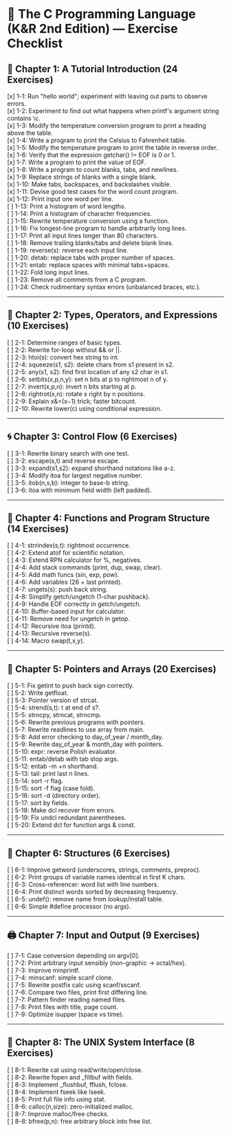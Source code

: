 # 📝 The C Programming Language (K&R 2nd Edition) — Exercise Checklist

## 📘 Chapter 1: A Tutorial Introduction (24 Exercises)
[x] 1-1: Run "hello world"; experiment with leaving out parts to observe errors.  
[x] 1-2: Experiment to find out what happens when printf's argument string contains \c.  
[x] 1-3: Modify the temperature conversion program to print a heading above the table.  
[x] 1-4: Write a program to print the Celsius to Fahrenheit table.  
[x] 1-5: Modify the temperature program to print the table in reverse order.  
[x] 1-6: Verify that the expression getchar() != EOF is 0 or 1.  
[x] 1-7: Write a program to print the value of EOF.  
[x] 1-8: Write a program to count blanks, tabs, and newlines.  
[x] 1-9: Replace strings of blanks with a single blank.  
[x] 1-10: Make tabs, backspaces, and backslashes visible.  
[x] 1-11: Devise good test cases for the word count program.  
[x] 1-12: Print input one word per line.  
[ ] 1-13: Print a histogram of word lengths.  
[ ] 1-14: Print a histogram of character frequencies.  
[ ] 1-15: Rewrite temperature conversion using a function.  
[ ] 1-16: Fix longest-line program to handle arbitrarily long lines.  
[ ] 1-17: Print all input lines longer than 80 characters.  
[ ] 1-18: Remove trailing blanks/tabs and delete blank lines.  
[ ] 1-19: reverse(s): reverse each input line.  
[ ] 1-20: detab: replace tabs with proper number of spaces.  
[ ] 1-21: entab: replace spaces with minimal tabs+spaces.  
[ ] 1-22: Fold long input lines.  
[ ] 1-23: Remove all comments from a C program.  
[ ] 1-24: Check rudimentary syntax errors (unbalanced braces, etc.).

---

## 🧮 Chapter 2: Types, Operators, and Expressions (10 Exercises)
[ ] 2-1: Determine ranges of basic types.  
[ ] 2-2: Rewrite for-loop without && or ||.  
[ ] 2-3: htoi(s): convert hex string to int.  
[ ] 2-4: squeeze(s1, s2): delete chars from s1 present in s2.  
[ ] 2-5: any(s1, s2): find first location of any s2 char in s1.  
[ ] 2-6: setbits(x,p,n,y): set n bits at p to rightmost n of y.  
[ ] 2-7: invert(x,p,n): invert n bits starting at p.  
[ ] 2-8: rightrot(x,n): rotate x right by n positions.  
[ ] 2-9: Explain x&=(x−1) trick; faster bitcount.  
[ ] 2-10: Rewrite lower(c) using conditional expression.

---

## 🌀 Chapter 3: Control Flow (6 Exercises)
[ ] 3-1: Rewrite binary search with one test.  
[ ] 3-2: escape(s,t) and reverse escape.  
[ ] 3-3: expand(s1,s2): expand shorthand notations like a-z.  
[ ] 3-4: Modify itoa for largest negative number.  
[ ] 3-5: itob(n,s,b): integer to base-b string.  
[ ] 3-6: itoa with minimum field width (left padded).

---

## 🧭 Chapter 4: Functions and Program Structure (14 Exercises)
[ ] 4-1: strrindex(s,t): rightmost occurrence.  
[ ] 4-2: Extend atof for scientific notation.  
[ ] 4-3: Extend RPN calculator for %, negatives.  
[ ] 4-4: Add stack commands (print, dup, swap, clear).  
[ ] 4-5: Add math funcs (sin, exp, pow).  
[ ] 4-6: Add variables (26 + last printed).  
[ ] 4-7: ungets(s): push back string.  
[ ] 4-8: Simplify getch/ungetch (1-char pushback).  
[ ] 4-9: Handle EOF correctly in getch/ungetch.  
[ ] 4-10: Buffer-based input for calculator.  
[ ] 4-11: Remove need for ungetch in getop.  
[ ] 4-12: Recursive itoa (printd).  
[ ] 4-13: Recursive reverse(s).  
[ ] 4-14: Macro swap(t,x,y).

---

## 🧭 Chapter 5: Pointers and Arrays (20 Exercises)
[ ] 5-1: Fix getint to push back sign correctly.  
[ ] 5-2: Write getfloat.  
[ ] 5-3: Pointer version of strcat.  
[ ] 5-4: strend(s,t): t at end of s?.  
[ ] 5-5: strncpy, strncat, strncmp.  
[ ] 5-6: Rewrite previous programs with pointers.  
[ ] 5-7: Rewrite readlines to use array from main.  
[ ] 5-8: Add error checking to day_of_year / month_day.  
[ ] 5-9: Rewrite day_of_year & month_day with pointers.  
[ ] 5-10: expr: reverse Polish evaluator.  
[ ] 5-11: entab/detab with tab stop args.  
[ ] 5-12: entab -m +n shorthand.  
[ ] 5-13: tail: print last n lines.  
[ ] 5-14: sort -r flag.  
[ ] 5-15: sort -f flag (case fold).  
[ ] 5-16: sort -d (directory order).  
[ ] 5-17: sort by fields.  
[ ] 5-18: Make dcl recover from errors.  
[ ] 5-19: Fix undcl redundant parentheses.  
[ ] 5-20: Extend dcl for function args & const.

---

## 🧱 Chapter 6: Structures (6 Exercises)
[ ] 6-1: Improve getword (underscores, strings, comments, preproc).  
[ ] 6-2: Print groups of variable names identical in first K chars.  
[ ] 6-3: Cross-referencer: word list with line numbers.  
[ ] 6-4: Print distinct words sorted by decreasing frequency.  
[ ] 6-5: undef(): remove name from lookup/install table.  
[ ] 6-6: Simple #define processor (no args).

---

## 🖨️ Chapter 7: Input and Output (9 Exercises)
[ ] 7-1: Case conversion depending on argv[0].  
[ ] 7-2: Print arbitrary input sensibly (non-graphic → octal/hex).  
[ ] 7-3: Improve minprintf.  
[ ] 7-4: minscanf: simple scanf clone.  
[ ] 7-5: Rewrite postfix calc using scanf/sscanf.  
[ ] 7-6: Compare two files, print first differing line.  
[ ] 7-7: Pattern finder reading named files.  
[ ] 7-8: Print files with title, page count.  
[ ] 7-9: Optimize isupper (space vs time).

---

## 🧰 Chapter 8: The UNIX System Interface (8 Exercises)
[ ] 8-1: Rewrite cat using read/write/open/close.  
[ ] 8-2: Rewrite fopen and _fillbuf with fields.  
[ ] 8-3: Implement _flushbuf, fflush, fclose.  
[ ] 8-4: Implement fseek like lseek.  
[ ] 8-5: Print full file info using stat.  
[ ] 8-6: calloc(n,size): zero-initialized malloc.  
[ ] 8-7: Improve malloc/free checks.  
[ ] 8-8: bfree(p,n): free arbitrary block into free list.
